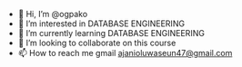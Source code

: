 - 👋 Hi, I’m @ogpako
- 👀 I’m interested in DATABASE ENGINEERING
- 🌱 I’m currently learning DATABASE ENGINEERING
- 💞️ I’m looking to collaborate on this course
- 📫 How to reach me gmail ajanioluwaseun47@gmail.com

<!---
ogpako/ogpako is a ✨ special ✨ repository because its `README.md` (this file) appears on your GitHub profile.
You can click the Preview link to take a look at your changes.
--->
